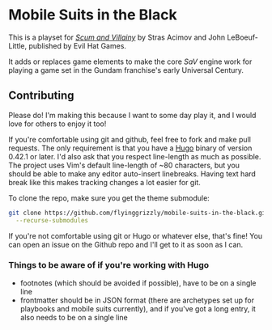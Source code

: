 # Mobile Suits in the Black

This is a playset for [_Scum and
Villainy_](https://www.evilhat.com/home/scum-and-villainy/) by Stras Acimov and
John LeBoeuf-Little, published by Evil Hat Games.

It adds or replaces game elements to make the core _SaV_ engine work for playing
a game set in the Gundam franchise's early Universal Century.

## Contributing

Please do! I'm making this because I want to some day play it, and I would love
for others to enjoy it too!

If you're comfortable using git and github, feel free to fork and make pull
requests. The only requirement is that you have a [Hugo](https://gohugo.io)
binary of version 0.42.1 or later. I'd also ask that you respect line-length as
much as possible. The project uses Vim's default line-length of ~80 characters,
but you should be able to make any editor auto-insert linebreaks. Having text
hard break like this makes tracking changes a lot easier for git.

To clone the repo, make sure you get the theme submodule:

```bash
git clone https://github.com/flyinggrizzly/mobile-suits-in-the-black.git \
  --recurse-submodules
```

If you're not comfortable using git or Hugo or whatever else, that's fine! You can open an issue
on the Github repo and I'll get to it as soon as I can.

### Things to be aware of if you're working with Hugo

- footnotes (which should be avoided if possible), have to be on a single line
- frontmatter should be in JSON format (there are archetypes set up for
  playbooks and mobile suits currently), and if you've got a long entry, it also
  needs to be on a single line


